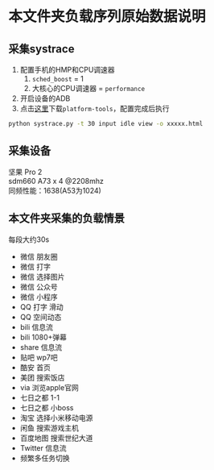 # 本文件夹负载序列原始数据说明

## 采集systrace

1. 配置手机的HMP和CPU调速器
   1. `sched_boost` = 1
   2. 大核心的CPU调速器 = `performance`
2. 开启设备的ADB
3. 点击[这里](https://developer.android.com/studio/releases/platform-tools)下载`platform-tools`，配置完成后执行

```bash
python systrace.py -t 30 input idle view -o xxxxx.html
```
## 采集设备

坚果 Pro 2  
sdm660 A73 x 4 @2208mhz  
同频性能：1638(A53为1024)  

## 本文件夹采集的负载情景

每段大约30s

- 微信 朋友圈
- 微信 打字
- 微信 选择图片
- 微信 公众号
- 微信 小程序
- QQ 打字 滑动
- QQ 空间动态
- bili 信息流
- bili 1080+弹幕
- share 信息流
- 贴吧 wp7吧
- 酷安 首页
- 美团 搜索饭店
- via 浏览apple官网
- 七日之都 1-1
- 七日之都 小boss
- 淘宝 选择小米移动电源
- 闲鱼 搜索游戏主机
- 百度地图 搜索世纪大道
- Twitter 信息流
- 频繁多任务切换
